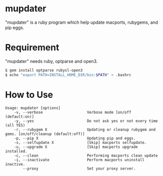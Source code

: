 # mupdater
"mupdater" is a ruby program which help update macports, rubygems, and pip eggs.

# Requirement
"mupdater" needs ruby, optparse and open3.
```bash
$ gem install optparse rubysl-open3
$ echo "export PATH=INSTALL_HOME_DIR/bin:$PATH" > .bashrc
```

# How to Use
```text
Usage: mupdater [options]
    -v, --verbose                    Verbose mode [on/off (default:on)]
    -y, --yes                        Do not ask yes or not every time (all YES)
    -r, --rubygem X                  Updating or cleanup rubygem and gems. [on/off/cleanup (default:off)]
    -p, --pip X                      Updating pip and eggs.
    -s, --selfupdate X               [Skip] macports selfupdate.
    -u, --upgrade X                  [Skip] macports upgrade installed.
    -c, --clean                      Performing macports clean update
    -i, --inactivate                 Perform macports uninstall inactive.
        --proxy                      Set your proxy server.
```